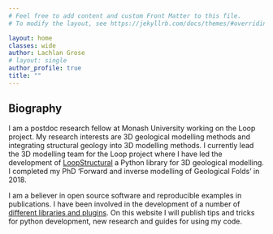 ```yaml
---
# Feel free to add content and custom Front Matter to this file.
# To modify the layout, see https://jekyllrb.com/docs/themes/#overriding-theme-defaults

layout: home
classes: wide
author: Lachlan Grose
# layout: single
author_profile: true
title: ""
---
```

Biography
---------
I am a postdoc research fellow at Monash University working on the Loop project. My research interests are 3D geological modelling methods and integrating structural geology into 3D modelling methods. I currently lead the 3D modelling team for the Loop project where I have led the development of [LoopStructural](www.github.com/Loop3d/LoopStructural) a Python library for 3D geological modelling. I completed my PhD ‘Forward and inverse modelling of Geological Folds’ in 2018.   

I am a believer in open source software and reproducible examples in publications. I have been involved in the development of a number of [different libraries and plugins](software). On this website I will publish tips and tricks for python development, new research and guides for using my code.  

<!-- ![image](/assets/images/thickness_variability_input_data.png) -->